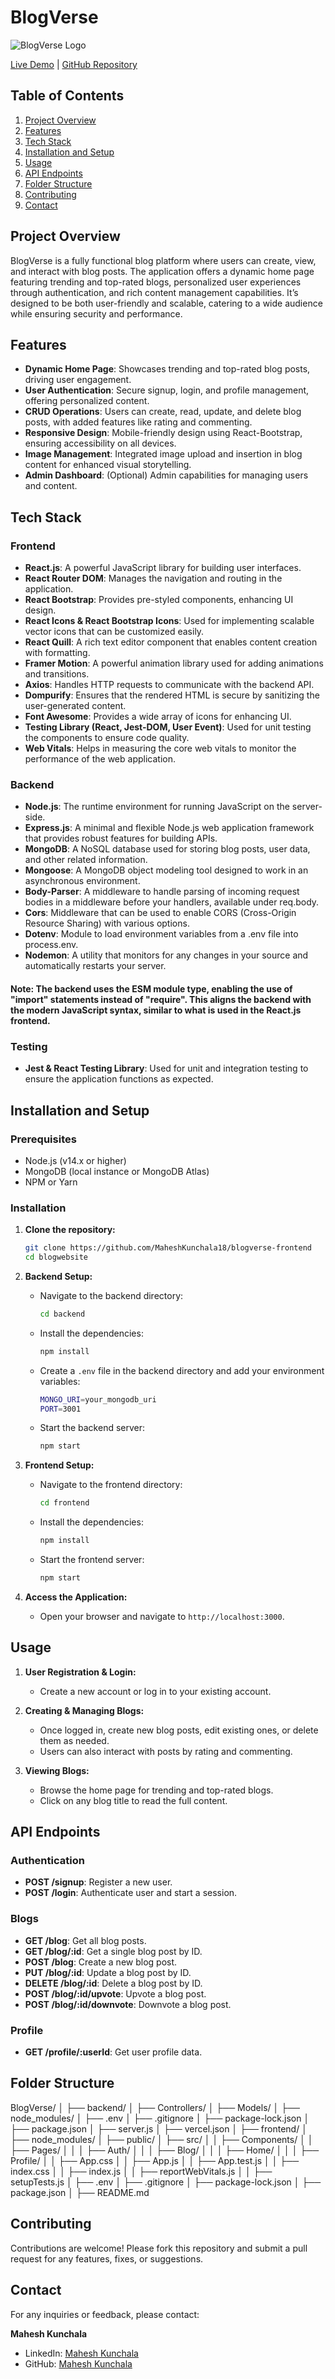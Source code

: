 # **BlogVerse**

![BlogVerse Logo](path/to/logo.png)

[Live Demo](https://blogversewebapp.netlify.app/) | [GitHub Repository](https://github.com/MaheshKunchala18/blogverse-frontend)

## **Table of Contents**

1. [Project Overview](#project-overview)
2. [Features](#features)
3. [Tech Stack](#tech-stack)
4. [Installation and Setup](#installation-and-setup)
5. [Usage](#usage)
6. [API Endpoints](#api-endpoints)
7. [Folder Structure](#folder-structure)
8. [Contributing](#contributing)
9. [Contact](#contact)

## **Project Overview**

BlogVerse is a fully functional blog platform where users can create, view, and interact with blog posts. The application offers a dynamic home page featuring trending and top-rated blogs, personalized user experiences through authentication, and rich content management capabilities. It’s designed to be both user-friendly and scalable, catering to a wide audience while ensuring security and performance.

## **Features**

- **Dynamic Home Page**: Showcases trending and top-rated blog posts, driving user engagement.
- **User Authentication**: Secure signup, login, and profile management, offering personalized content.
- **CRUD Operations**: Users can create, read, update, and delete blog posts, with added features like rating and commenting.
- **Responsive Design**: Mobile-friendly design using React-Bootstrap, ensuring accessibility on all devices.
- **Image Management**: Integrated image upload and insertion in blog content for enhanced visual storytelling.
- **Admin Dashboard**: (Optional) Admin capabilities for managing users and content.

## **Tech Stack**

### **Frontend**

- **React.js**: A powerful JavaScript library for building user interfaces.
- **React Router DOM**: Manages the navigation and routing in the application.
- **React Bootstrap**: Provides pre-styled components, enhancing UI design.
- **React Icons & React Bootstrap Icons**: Used for implementing scalable vector icons that can be customized easily.
- **React Quill**: A rich text editor component that enables content creation with formatting.
- **Framer Motion**: A powerful animation library used for adding animations and transitions.
- **Axios**: Handles HTTP requests to communicate with the backend API.
- **Dompurify**: Ensures that the rendered HTML is secure by sanitizing the user-generated content.
- **Font Awesome**: Provides a wide array of icons for enhancing UI.
- **Testing Library (React, Jest-DOM, User Event)**: Used for unit testing the components to ensure code quality.
- **Web Vitals**: Helps in measuring the core web vitals to monitor the performance of the web application.

### **Backend**

- **Node.js**: The runtime environment for running JavaScript on the server-side.
- **Express.js**: A minimal and flexible Node.js web application framework that provides robust features for building APIs.
- **MongoDB**: A NoSQL database used for storing blog posts, user data, and other related information.
- **Mongoose**: A MongoDB object modeling tool designed to work in an asynchronous environment.
- **Body-Parser**: A middleware to handle parsing of incoming request bodies in a middleware before your handlers, available under req.body.
- **Cors**: Middleware that can be used to enable CORS (Cross-Origin Resource Sharing) with various options.
- **Dotenv**: Module to load environment variables from a .env file into process.env.
- **Nodemon**: A utility that monitors for any changes in your source and automatically restarts your server.

#### Note: The backend uses the ESM module type, enabling the use of "import" statements instead of "require". This aligns the backend with the modern JavaScript syntax, similar to what is used in the React.js frontend.


### **Testing**

- **Jest & React Testing Library**: Used for unit and integration testing to ensure the application functions as expected.

## **Installation and Setup**

### **Prerequisites**

- Node.js (v14.x or higher)
- MongoDB (local instance or MongoDB Atlas)
- NPM or Yarn

### **Installation**

1. **Clone the repository:**
    ```bash
    git clone https://github.com/MaheshKunchala18/blogverse-frontend
    cd blogwebsite
    ```

2. **Backend Setup:**
   - Navigate to the backend directory:
     ```bash
     cd backend
     ```
   - Install the dependencies:
     ```bash
     npm install
     ```
   - Create a `.env` file in the backend directory and add your environment variables:
     ```bash
     MONGO_URI=your_mongodb_uri
     PORT=3001
     ```
   - Start the backend server:
     ```bash
     npm start
     ```

3. **Frontend Setup:**
   - Navigate to the frontend directory:
     ```bash
     cd frontend
     ```
   - Install the dependencies:
     ```bash
     npm install
     ```
   - Start the frontend server:
     ```bash
     npm start
     ```

4. **Access the Application:**
   - Open your browser and navigate to `http://localhost:3000`.

## **Usage**

1. **User Registration & Login:**
   - Create a new account or log in to your existing account.
   
2. **Creating & Managing Blogs:**
   - Once logged in, create new blog posts, edit existing ones, or delete them as needed.
   - Users can also interact with posts by rating and commenting.

3. **Viewing Blogs:**
   - Browse the home page for trending and top-rated blogs.
   - Click on any blog title to read the full content.

## **API Endpoints**

### **Authentication**
- **POST /signup**: Register a new user.
- **POST /login**: Authenticate user and start a session.

### **Blogs**
- **GET /blog**: Get all blog posts.
- **GET /blog/:id**: Get a single blog post by ID.
- **POST /blog**: Create a new blog post.
- **PUT /blog/:id**: Update a blog post by ID.
- **DELETE /blog/:id**: Delete a blog post by ID.
- **POST /blog/:id/upvote**: Upvote a blog post.
- **POST /blog/:id/downvote**: Downvote a blog post.

### **Profile**
- **GET /profile/:userId**: Get user profile data.

## **Folder Structure**

BlogVerse/
│
├── backend/
│   ├── Controllers/
│   ├── Models/
│   ├── node_modules/
│   ├── .env
│   ├── .gitignore
│   ├── package-lock.json
│   ├── package.json
│   ├── server.js
│   ├── vercel.json
│
├── frontend/
│   ├── node_modules/
│   ├── public/
│   ├── src/
│   │   ├── Components/
│   │   ├── Pages/
│   │   │   ├── Auth/
│   │   │   ├── Blog/
│   │   │   ├── Home/
│   │   │   ├── Profile/
│   │   ├── App.css
│   │   ├── App.js
│   │   ├── App.test.js
│   │   ├── index.css
│   │   ├── index.js
│   │   ├── reportWebVitals.js
│   │   ├── setupTests.js
│   ├── .env
│   ├── .gitignore
│   ├── package-lock.json
│   ├── package.json
│   ├── README.md




## **Contributing**

Contributions are welcome! Please fork this repository and submit a pull request for any features, fixes, or suggestions.


## **Contact**

For any inquiries or feedback, please contact:

**Mahesh Kunchala**
- LinkedIn: [Mahesh Kunchala](https://linkedin.com/in/mahesh-kunchala-23854624b/)  
- GitHub: [Mahesh Kunchala](https://github.com/maheshkunchala)

